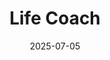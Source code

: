 ---
title: "Life Coach"
featured_image: "/images/friends.jpg"
description: "Coaching records"
date: 2025-07-05
draft: false
---